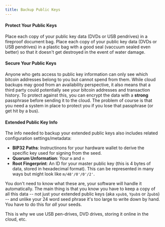 ```yaml
---
title: Backup Public Keys
---
```



#### Protect Your Public Keys
Place each copy of your public key data (DVDs or USB pendrives) in a fireproof document bag.
Place each copy of your public key data (DVDs or USB pendrives) in a plastic bag with a good seal (vaccuum sealed even better) so that it doesn't get destroyed in the event of water damage.

#### Secure Your Public Keys
Anyone who gets access to public key information can only see which bitcoin addresses belong to you but cannot spend from them.
While cloud backups may good from an availability perspective, it also means that a third party could potentially see your bitcoin addresses and transaction history.
To protect against this, you can encrypt the data with a **strong** passphrase before sending it to the cloud.
The problem of course is that you need a system in place to protect you if you lose that passphrase (or get hit by a bus).

#### Extended Public Key Info
The info needed to backup your extended public keys also includes related configuration settings/metadata:
* **BIP32 Paths**: Instructinons for your hardware wallet to derive the specific key used for signing from the seed. 
* **Quorum Unformation**: Your `m` and `n`
* **Root Fingerprint**: An ID for your master public key (this is 4 bytes of data, stored in hexadecimal format). This can be represented in many ways but might look like `m/48'/0'/0'/2'`.

You don't need to know what these are, your software will handle it automatically.
The main thing is that you know you have to keep a copy of all this data -- not just your extended public keys (aka `xpub`s, `Ypub`s or `Zpub`s) -- and unlike your 24 word seed phrase it's too large to write down by hand.
You have to do this for *all* your seeds.

This is why we use USB pen-drives, DVD drives, storing it online in the cloud, etc.
